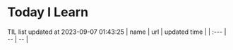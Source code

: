 # Today I Learn 
TIL list updated at 2023-09-07 01:43:25
| name | url | updated time |
| :--- | -- | -- |
